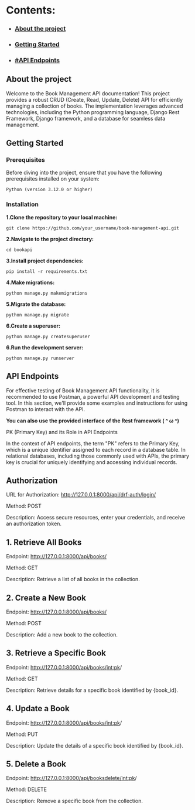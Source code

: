 # Contents:

-  ### [About the project](#about)
-  ### [Getting Started](#start)
-  ### [#API Endpoints](#api)

## <a name="about">About the project</a>

Welcome to the Book Management API documentation! This project provides a robust CRUD (Create, Read, Update, Delete) API for efficiently managing a collection of books. The implementation leverages advanced technologies, including the Python programming language, Django Rest Framework, Django framework, and a database for seamless data management.



## <a name="start">Getting Started</a>
### Prerequisites
Before diving into the project, ensure that you have the following prerequisites installed on your system:
    
    Python (version 3.12.0 or higher)

### Installation

**1.Clone the repository to your local machine:**


    git clone https://github.com/your_username/book-management-api.git

**2.Navigate to the project directory:**

    cd bookapi

**3.Install project dependencies:**

    pip install -r requirements.txt

**4.Make migrations:**
     
    python manage.py makemigrations  

**5.Migrate the database:**

    python manage.py migrate

**6.Create a superuser:**

    python manage.py createsuperuser

**6.Run the development server:**
    
    python manage.py runserver



## <a name="api">API Endpoints</a>
For effective testing of Book Management API functionality, it is recommended to use Postman, a powerful API development and testing tool. In this section, we'll provide some examples and instructions for using Postman to interact with the API.

**You can also use the provided interface of the Rest framework ( ^ ω ^)**

PK (Primary Key) and its Role in API Endpoints

In the context of API endpoints, the term "PK" refers to the Primary Key, which is a unique identifier assigned to each record in a database table. In relational databases, including those commonly used with APIs, the primary key is crucial for uniquely identifying and accessing individual records.
## Authorization

URL for Authorization:
http://127.0.0.1:8000/api/drf-auth/login/

Method: POST

Description: Access secure resources, enter your credentials, and receive an authorization token.


## 1. Retrieve All Books
Endpoint: http://127.0.0.1:8000/api/books/

Method: GET

Description: Retrieve a list of all books in the collection.


## 2. Create a New Book
Endpoint: http://127.0.0.1:8000/api/books/

Method: POST

Description: Add a new book to the collection.


## 3. Retrieve a Specific Book

Endpoint: http://127.0.0.1:8000/api/books/<int:pk>/

Method: GET

Description: Retrieve details for a specific book identified by {book_id}.


## 4. Update a Book

Endpoint: http://127.0.0.1:8000/api/books/<int:pk>/

Method: PUT

Description: Update the details of a specific book identified by {book_id}.


## 5. Delete a Book

Endpoint: http://127.0.0.1:8000/api/booksdelete/<int:pk>/

Method: DELETE

Description: Remove a specific book from the collection.




